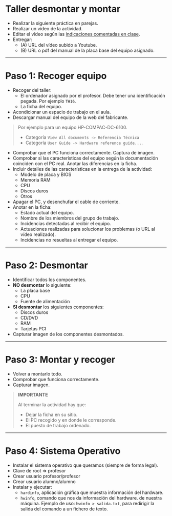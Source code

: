 
# Taller desmontar y montar

* Realizar la siguiente práctica en parejas.
* Realizar un vídeo de la actividad.
* Editar el vídeo según las [indicaciones comentadas en clase](../,,/entregas/video.md).
* Entregar:
    * (A) URL del vídeo subido a Youtube.
    * (B) URL o pdf del manual de la placa base del equipo asignado.

---

# Paso 1: Recoger equipo

* Recoger del taller:
    * El ordenador asignado por el profesor. Debe tener una identificación pegada. Por ejemplo `TH16`.
    * La ficha del equipo.
* Acondicionar un espacio de trabajo en el aula.
* Descargar manual del equipo de la web del fabricante.

> Por ejemplo para un equipo HP-COMPAC-DC-6100.
>
> * Categoría `View All documents -> Referencia Técnica`
> * Categoría `User Guide -> Hardware reference guide...`.

* Comprobar que el PC funciona correctamente. Captura de imagen.
* Comprobar si las características del equipo según la documentación coinciden con el PC real.
Anotar las diferencias en la ficha.
* Incluir detalles de las características en la entrega de la actividad:
    * Modelo de placa y BIOS
    * Memoria RAM
    * CPU
    * Discos duros
    * Otros
* Apagar el PC, y desenchufar el cable de corriente.
* Anotar en la ficha:
   * Estado actual del equipo.
   * Nombre de los miembros del grupo de trabajo.
   * Incidencias detectadas al recibir el equipo.
   * Actuaciones realizadas para solucionar los problemas (o URL al vídeo realizado).
   * Incidencias no resueltas al entregar el equipo.

---

# Paso 2: Desmontar

* Identificar todos los componentes.
* **NO desmontar** lo siguiente:
    * La placa base
    * CPU
    * Fuente de alimentación
* **SI desmontar** los siguientes componentes:
    * Discos duros
    * CD/DVD
    * RAM
    * Tarjetas PCI
* Capturar imagen de los componentes desmontados.

---

# Paso 3: Montar y recoger

* Volver a montarlo todo.
* Comprobar que funciona correctamente.
* Capturar imagen.

> **IMPORTANTE**
>
> Al terminar la actividad hay que:
> * Dejar la ficha en su sitio.
> * El PC recogido y en donde le corresponde.
> * El puesto de trabajo ordenado.

---

# Paso 4: Sistema Operativo

* Instalar el sistema operativo que queramos (siempre de forma legal).
* Clave de root => profesor
* Crear usuario profesor/profesor
* Crear usuario alumno/alumno
* Instalar y ejecutar:
    * `hardinfo`, aplicación gráfica que muestra información del hardware.
    * `hwinfo`, comando que nos da información del hardware.
     de nuestra máquina. Ejemplo de uso: `hwinfo > salida.txt`, para redirigir la salida del comando a un fichero de texto.
 
